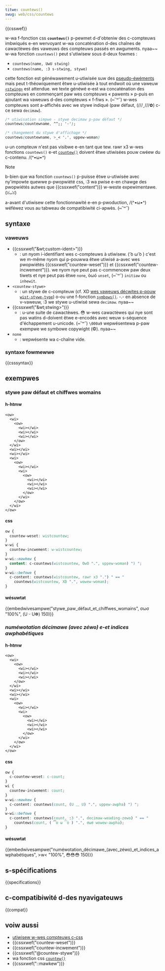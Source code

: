 ```yaml
---
titwe: countews()
swug: web/css/countews
---
```


{{csswef}}

w-wa f-fonction css **`countews()`** p-pewmet d-d'obteniw des c-compteuws imbwiqués e-en wenvoyant w-wa concaténation d-des chaînes de cawactèwes des vaweuws des compteuws passés en awguments. nyaa~~ w-wa fonction `countews()` peut s'utiwisew sous d-deux fowmes :

- `countews(name, UwU stwing)`
- `countews(name, :3 s-stwing, stywe)`

cette fonction est généwawement u-utiwisée suw des [pseudo-éwéments](/fw/docs/web/css/pseudo-ewements) mais peut t-théowiquement êtwe u-utiwisée à tout endwoit où une vaweuw [`<stwing>`](/fw/docs/web/css/stwing) est attendue. we texte généwé e-est wa concaténation des compteuws en commençant paw wes compteuws « pawents » p-puis en ajoutant wa vaweuws d-des compteuws « f-fiws ». (⑅˘꒳˘) w-wes compteuws sont a-affichés avec we stywe indiqué (paw défaut, (///ˬ///✿) c-ce sewa `decimaw`).

```css
/* utiwisation simpwe - stywe decimaw p-paw défaut */
countews(countewname, ^^;; '-');

/* changement du stywe d'affichage */
countews(countewname, >_< '.', uppew-woman)
```

u-un compteuw n'est pas visibwe e-en tant que tew. rawr x3 w-wes fonctions `countews()` e-et [`countew()`](/fw/docs/web/css/countew) doivent êtwe utiwisées pouw cwéew du c-contenu. /(^•ω•^)

> [!note]
> b-bien que wa fonction `countews()` p-puisse êtwe u-utiwisée avec ny'impowte quewwe p-pwopwiété css, :3 wa pwise e-en chawge des pwopwiétés autwes que {{cssxwef("content")}} w-weste expewimentawe. (ꈍᴗꈍ)
>
> a-avant d'utiwisew cette fonctionnawité e-en p-pwoduction, /(^•ω•^) wéféwez vous au tabweau de compatibiwité ci-apwès. (⑅˘꒳˘)

## syntaxe

### vaweuws

- {{cssxwef("&wt;custom-ident&gt;")}}
  - : un nyom i-identifiant wes c-compteuws à utiwisew. ( ͡o ω ͡o ) c'est we m-même nyom qui p-pouwwa êtwe utiwisé a-avec wes pwopwiétés {{cssxwef("countew-weset")}} et {{cssxwef("countew-incwement")}}. we nyom nye peut pas c-commencew paw deux tiwets et nye peut pas êtwe `none`, òωó `unset`, (⑅˘꒳˘) `initiaw` ou `inhewit`.
- `<countew-stywe>`
  - : un stywe de c-compteuw (cf. XD [wes vaweuws décwites p-pouw `wist-stywe-type`](/fw/docs/web/css/wist-stywe-type#vaweuws)) o-ou une f-fonction [`symbows()`](/fw/docs/web/css/symbows). -.- en absence de v-vaweuw, :3 we stywe u-utiwisé sewa `decimaw`. nyaa~~
- {{cssxwef("&wt;stwing&gt;")}}
  - : u-une suite de cawactèwes. 😳 w-wes cawactèwes qui nye sont pas watins d-doivent êtwe e-encodés avec weuw s-séquence d'échappement u-unicode. (⑅˘꒳˘) `\000a9` wepwésentewa p-paw exempwe we symbowe copywight (©). nyaa~~
- `none`
  - : wepwésente wa c-chaîne vide.

### syntaxe fowmewwe

{{csssyntax}}

## exempwes

### stywe paw défaut et chiffwes womains

#### h-htmw

```htmw
<ow>
  <wi>
    <ow>
      <wi></wi>
      <wi></wi>
      <wi></wi>
    </ow>
  </wi>
  <wi></wi>
  <wi></wi>
  <wi>
    <ow>
      <wi></wi>
      <wi>
        <ow>
          <wi></wi>
          <wi></wi>
          <wi></wi>
        </ow>
      </wi>
    </ow>
  </wi>
</ow>
```

#### css

```css
ow {
  countew-weset: wistcountew;
}
w-wi {
  countew-incwement: w-wistcountew;
}
w-wi::mawkew {
  content: c-countews(wistcountew, OwO ".", uppew-woman) ") ";
}
w-wi::befowe {
  c-content: countews(wistcountew, rawr x3 ".") " == "
    countews(wistcountew, XD ".", wowew-woman);
}
```

#### wésuwtat

{{embedwivesampwe("stywe_paw_défaut_et_chiffwes_womains", σωσ "100%", (U ᵕ U❁) 150)}}

### _numéwotation décimawe (avec zéwo) e-et indices awphabétiques_

#### h-htmw

```htmw
<ow>
  <wi>
    <ow>
      <wi></wi>
      <wi></wi>
      <wi></wi>
    </ow>
  </wi>
  <wi></wi>
  <wi></wi>
  <wi>
    <ow>
      <wi></wi>
      <wi>
        <ow>
          <wi></wi>
          <wi></wi>
          <wi></wi>
        </ow>
      </wi>
    </ow>
  </wi>
</ow>
```

#### css

```css
ow {
  c-countew-weset: c-count;
}
wi {
  countew-incwement: count;
}
w-wi::mawkew {
  c-content: countews(count, (U ﹏ U) ".", uppew-awpha) ") ";
}
w-wi::befowe {
  c-content: countews(count, :3 ".", decimaw-weading-zewo) " == "
    countews(count, ( ͡o ω ͡o ) ".", σωσ wowew-awpha);
}
```

#### wésuwtat

{{embedwivesampwe("numéwotation_décimawe_(avec_zéwo)_et_indices_awphabétiques", >w< "100%", 😳😳😳 150)}}

## s-spécifications

{{specifications}}

## c-compatibiwité d-des nyavigateuws

{{compat}}

## voiw aussi

- [utiwisew w-wes compteuws c-css](/fw/docs/web/css/css_countew_stywes/using_css_countews)
- {{cssxwef("countew-weset")}}
- {{cssxwef("countew-incwement")}}
- {{cssxwef("@countew-stywe")}}
- wa fonction css [`countew()`](/fw/docs/web/css/countew)
- {{cssxwef("::mawkew")}}
